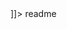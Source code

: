 <snippet>
  <content><![CDATA[
# ${1: 5G Energy Detection Grapher}
TODO: Ad
## Installation
TODO: Describe the installation process

]]></content>
  <tabTrigger>readme</tabTrigger>
</snippet>
